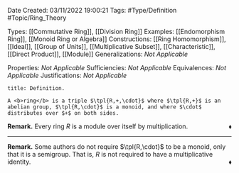 <div class="topSpace"></div>

Date Created: 03/11/2022 19:00:21
Tags: #Type/Definition #Topic/Ring_Theory

Types: [[Commutative Ring]], [[Division Ring]]
Examples: [[Endomorphism Ring]], [[Monoid Ring or Algebra]]
Constructions: [[Ring Homomorphism]], [[Ideal]], [[Group of Units]], [[Multiplicative Subset]], [[Characteristic]], [[Direct Product]], [[Module]]
Generalizations: <i>Not Applicable</i>

Properties: <i>Not Applicable</i>
Sufficiencies: <i>Not Applicable</i>
Equivalences: <i>Not Applicable</i>
Justifications: <i>Not Applicable</i>

``` ad-Definition
title: Definition.

A <b>ring</b> is a triple $\tpl{R,+,\cdot}$ where $\tpl{R,+}$ is an abelian group, $\tpl{R,\cdot}$ is a monoid, and where $\cdot$ distributes over $+$ on both sides.

```

<b>Remark.</b> Every ring $R$ is a module over itself by multiplication.<span style="float:right;">$\blacklozenge$</span>

---

<b>Remark.</b> Some authors do not require $\tpl{R,\cdot}$ to be a monoid, only that it is a semigroup. That is, $R$ is not required to have a multiplicative identity.<span style="float:right;">$\blacklozenge$</span>
